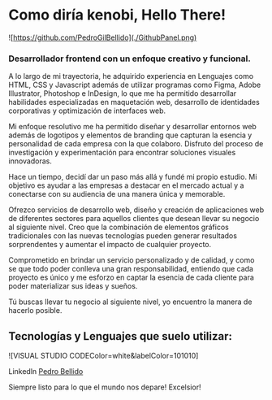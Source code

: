 # Como diría kenobi, Hello There! 

![https://github.com/PedroGilBellido](./GithubPanel.png)

### Desarrollador frontend con un enfoque creativo y funcional.
A lo largo de mi trayectoria, he adquirido experiencia en Lenguajes como HTML, CSS y Javascript además de utilizar programas como Figma, Adobe Illustrator, Photoshop e InDesign, lo que me ha permitido desarrollar habilidades especializadas en maquetación web, desarrollo de identidades corporativas y optimización de interfaces web.

Mi enfoque resolutivo me ha permitido diseñar y desarrollar entornos web además de logotipos y elementos de branding que capturan la esencia y personalidad de cada empresa con la que colaboro. 
Disfruto del proceso de investigación y experimentación para encontrar soluciones visuales innovadoras.

Hace un tiempo, decidí dar un paso más allá y fundé mi propio estudio. Mi objetivo es ayudar a las empresas a destacar en el mercado actual y a conectarse con su audiencia de una manera única y memorable.

Ofrezco servicios de desarrollo web, diseño y creación de aplicaciones web de diferentes sectores para aquellos clientes que desean llevar su negocio al siguiente nivel. Creo que la combinación de elementos gráficos tradicionales con las nuevas tecnologías pueden generar resultados sorprendentes y aumentar el impacto de cualquier proyecto.

Comprometido en brindar un servicio personalizado y de calidad, y como se que todo poder conlleva una gran responsabilidad, entiendo que cada proyecto es único y me esforzo en captar la esencia de cada cliente para poder materializar sus ideas y sueños.

Tú buscas llevar tu negocio al siguiente nivel, yo encuentro la manera de hacerlo posible.

## Tecnologías y Lenguajes que suelo utilizar:

![VISUAL STUDIO CODEColor=white&labelColor=101010] 

Linkedln [Pedro Bellido](https://www.linkedin.com/in/pedro-bellido-178915281/)


Siempre listo para lo que el mundo nos depare!
Excelsior!
